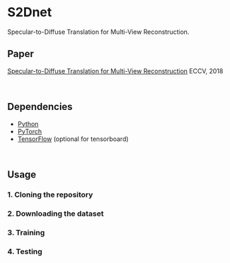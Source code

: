 # S2Dnet
Specular-to-Diffuse Translation for Multi-View Reconstruction.

## Paper
[Specular-to-Diffuse Translation for Multi-View Reconstruction](https://www.dropbox.com/s/ouvm6hh7ge5zdwy/S2Dnet.pdf?dl=0) 
ECCV, 2018 

<br/>

## Dependencies
* [Python](https://www.continuum.io/downloads)
* [PyTorch](http://pytorch.org/)
* [TensorFlow](https://www.tensorflow.org/) (optional for tensorboard)


<br/>

## Usage

### 1. Cloning the repository

### 2. Downloading the dataset

### 3. Training


### 4. Testing

